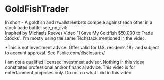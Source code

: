 # GoldFishTrader

<p>In short - A goldfish and r/wallstreetbets compete against each other in a stock trade battle :see_no_evil:
<br />
Inspired by Michaels Reeves Video "I Gave My Goldfish $50,000 to Trade Stocks".
I'm mostly using the same Techstack mentioned in the video.</p>

<p>*This is not investment advice. Offer valid for U.S. residents 18+ and subject to account approval. See Public.com/disclosures/

I am not a qualified licensed investment advisor. Nothing in this video constitutes professional and/or financial advice. This video is for entertainment purposes only. Do not do what I did in this video.</p>